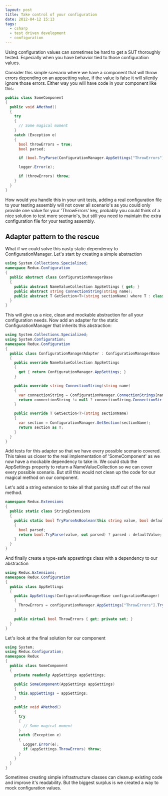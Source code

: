 ```yaml
---
layout: post
title: Take control of your configuration
date: 2012-04-12 15:13
tags:
  - csharp
  - test driven development
  - configuration
---
```


Using configuration values can sometimes be hard to get a SUT thoroughly tested. Especially when you have behavior tied to those configuration values.

Consider this simple scenario where we have a component that will throw errors depending on an appsetting value, if the value is false it will silently ignore those errors. Either way you will have code in your component like this:

```csharp
public class SomeComponent
{
  public void AMethod()
  {
    try
    {
      // Some magical moment
    }
    catch (Exception e)
    {
      bool throwErrors = true;
      bool parsed;

      if (bool.TryParse(ConfigurationManager.AppSettings["ThrowErrors"], out parsed)) throwErrors = parsed;

      logger.Error(e);

      if (throwErrors) throw;
    }
  }
}
```

How would you handle this in your unit tests, adding a real configuration file to your testing assembly will not cover all scenario's as you could only provide one value for your 'ThrowErrors' key, probably you could think of a nice solution to test more scenario's, but still you need to maintain the extra configuration file for your testing assembly.

## Adapter pattern to the rescue

What if we could solve this nasty static dependency to ConfigurationManager. Let's start by creating a simple abstraction

```csharp
using System.Collections.Specialized;
namespace Redux.Configuration
{
  public abstract class ConfigurationManagerBase
  {
    public abstract NameValueCollection AppSettings { get; }
    public abstract string ConnectionString(string name);
    public abstract T GetSection<T>(string sectionName) where T : class;
  }
}
```

This will give us a nice, clean and mockable abstraction for all your configuration needs. Now add an adapter for the static ConfigurationManager that inherits this abstraction:

```csharp
using System.Collections.Specialized;
using System.Configuration;
namespace Redux.Configuration
{
  public class ConfigurationManagerAdapter : ConfigurationManagerBase
  {
    public override NameValueCollection AppSettings
    {
      get { return ConfigurationManager.AppSettings; }
    }

    public override string ConnectionString(string name)
    {
      var connectionString = ConfigurationManager.ConnectionStrings[name];
      return connectionString != null ? connectionString.ConnectionString : null;
    }

    public override T GetSection<T>(string sectionName)
    {
      var section = ConfigurationManager.GetSection(sectionName);
      return section as T;
    }
  }
}
```

Add tests for this adapter so that we have every possible scenario covered. This takes us closer to the real implementation of 'SomeComponent' as we now have a mockable dependency to take in. We could stub the AppSettings property to return a NameValueCollection so we can cover every possible scenario. But still this would not clean up the code for our magical method on our component.

Let's add a string extension to take all that parsing stuff out of the real method.

```csharp
namespace Redux.Extensions
{
  public static class StringExtensions
  {
    public static bool TryParseAsBoolean(this string value, bool defaultValue = false)
    {
      bool parsed;
      return bool.TryParse(value, out parsed) ? parsed : defaultValue;
    }
  }
}
```

And finally create a type-safe appsettings class with a dependency to our abstraction

```csharp
using Redux.Extensions;
namespace Redux.Configuration
{
  public class AppSettings
  {
    public AppSettings(ConfigurationManagerBase configurationManager)
    {
      ThrowErrors = configurationManager.AppSettings["ThrowErrors"].TryParseAsBoolean(true);
    }

    public virtual bool ThrowErrors { get; private set; }
  }
}
```

Let's look at the final solution for our component

```csharp
using System;
using Redux.Configuration;
namespace Redux
{
  public class SomeComponent
  {
    private readonly AppSettings appSettings;

    public SomeComponent(AppSettings appSettings)
    {
      this.appSettings = appSettings;
    }

    public void AMethod()
    {
      try
      {
        // Some magical moment
      }
      catch (Exception e)
      {
        Logger.Error(e);
        if (appSettings.ThrowErrors) throw;
      }
    }
  }
}
```

Sometimes creating simple infrastructure classes can cleanup existing code and improve it's readability. But the biggest surplus is we created a way to mock configuration values.
